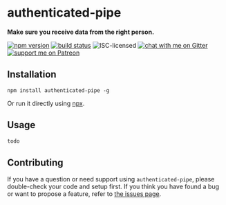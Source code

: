 # authenticated-pipe

**Make sure you receive data from the right person.**

[![npm version](https://img.shields.io/npm/v/authenticated-pipe.svg)](https://www.npmjs.com/package/authenticated-pipe)
[![build status](https://api.travis-ci.org/derhuerst/authenticated-pipe.svg?branch=master)](https://travis-ci.org/derhuerst/authenticated-pipe)
![ISC-licensed](https://img.shields.io/github/license/derhuerst/authenticated-pipe.svg)
[![chat with me on Gitter](https://img.shields.io/badge/chat%20with%20me-on%20gitter-512e92.svg)](https://gitter.im/derhuerst)
[![support me on Patreon](https://img.shields.io/badge/support%20me-on%20patreon-fa7664.svg)](https://patreon.com/derhuerst)


## Installation

```shell
npm install authenticated-pipe -g
```

Or run it directly using [npx](https://npmjs.com/package/npx).


## Usage

```js
todo
```


## Contributing

If you have a question or need support using `authenticated-pipe`, please double-check your code and setup first. If you think you have found a bug or want to propose a feature, refer to [the issues page](https://github.com/derhuerst/authenticated-pipe/issues).
